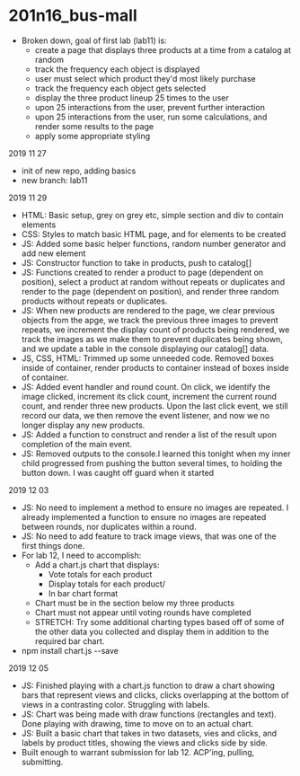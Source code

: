 # 201n16_bus-mall

- Broken down, goal of first lab (lab11) is:
  - create a page that displays three products at a time from a catalog at random
  - track the frequency each object is displayed
  - user must select which product they'd most likely purchase
  - track the frequency each object gets selected
  - display the three product lineup 25 times to the user
  - upon 25 interactions from the user, prevent further interaction
  - upon 25 interactions from the user, run some calculations, and render some results to the page
  - apply some appropriate styling

2019 11 27
- init of new repo, adding basics
- new branch: lab11

2019 11 29
- HTML: Basic setup, grey on grey etc, simple section and div to contain elements
- CSS: Styles to match basic HTML page, and for elements to be created
- JS: Added some basic helper functions, random number generator and add new element
- JS: Constructor function to take in products, push to catalog[]
- JS: Functions created to render a product to page (dependent on position), select a product at random without repeats or duplicates and render to the page (dependent on position), and render three random products without repeats or duplicates.
- JS: When new products are rendered to the page, we clear previous objects from the apge, we track the previous three images to prevent repeats, we increment the display count of products being rendered, we track the images as we make them to prevent duplicates being shown, and we update a table in the console displaying our catalog[] data.
- JS, CSS, HTML: Trimmed up some unneeded code. Removed boxes inside of container, render products to container instead of boxes inside of container.
- JS: Added event handler and round count. On click, we identify the image clicked, increment its click count, increment the current round count, and render three new products. Upon the last click event, we still record our data, we then remove the event listener, and now we no longer display any new products.
- JS: Added a function to construct and render a list of the result upon completion of the main event.
- JS: Removed outputs to the console.I learned this tonight when my inner child progressed from pushing the button several times, to holding the button down. I was caught off guard when it started 

2019 12 03
- JS: No need to implement a method to ensure no images are repeated. I already implemented a function to ensure no images are repeated between rounds, nor duplicates within a round.
- JS: No need to add feature to track image views, that was one of the first things done.
- For lab 12, I need to accomplish:
  - Add a chart.js chart that displays:
    - Vote totals for each product
    - Display totals for each product/
    - In bar chart format
  - Chart must be in the section below my three products
  - Chart must not appear until voting rounds have completed
  - STRETCH: Try some additional charting types based off of some of the other data you collected and display them in addition to the required bar chart.
- npm install chart.js --save

2019 12 05
- JS: Finished playing with a chart.js function to draw a chart showing bars that represent views and clicks, clicks overlapping at the bottom of views in a contrasting color. Struggling with labels.
- JS: Chart was being made with draw functions (rectangles and text). Done playing with drawing, time to move on to an actual chart.
- JS: Built a basic chart that takes in two datasets, vies and clicks, and labels by product titles, showing the views and clicks side by side.
- Built enough to warrant submission for lab 12. ACP'ing, pulling, submitting.

